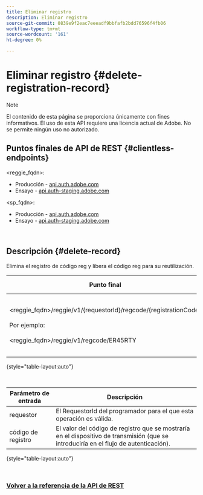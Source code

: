 ```yaml
---
title: Eliminar registro
description: Eliminar registro
source-git-commit: 0839e9f2eac7eeeadf9bbfafb2bdd76596f4fb06
workflow-type: tm+mt
source-wordcount: '161'
ht-degree: 0%

---
```



# Eliminar registro {#delete-registration-record}

>[!NOTE]
>
>El contenido de esta página se proporciona únicamente con fines informativos. El uso de esta API requiere una licencia actual de Adobe. No se permite ningún uso no autorizado.

## Puntos finales de API de REST {#clientless-endpoints}

&lt;reggie_fqdn>:

* Producción - [api.auth.adobe.com](http://api.auth.adobe.com/)
* Ensayo - [api.auth-staging.adobe.com](http://api.auth-staging.adobe.com/)

&lt;sp_fqdn>:

* Producción - [api.auth.adobe.com](http://api.auth.adobe.com/)
* Ensayo - [api.auth-staging.adobe.com](http://api.auth-staging.adobe.com/)

</br>


## Descripción {#delete-record}

Elimina el registro de código reg y libera el código reg para su reutilización. 

| Punto final | Llamada  </br>Por | Entrada   </br>Parámetros | HTTP  </br>Método | Respuesta | HTTP  </br>Respuesta |
| --- | --- | --- | --- | --- | --- |
| &lt;reggie_fqdn>/reggie/v1/{requestorId}/regcode/{registrationCode}</br></br>Por ejemplo:</br></br>&lt;reggie_fqdn>/reggie/v1/regcode/ER45RTY | Aplicación de flujo continuo</br></br>o</br></br>Servicio de programación | 1. ID del solicitante  </br>    (Componente Ruta)</br>2.  Código de registro  </br>    (Componente Ruta) | DELETE | Ninguna | 204 |

{style=&quot;table-layout:auto&quot;}

</br>

| Parámetro de entrada | Descripción |
| --- | --- |
| requestor | El RequestorId del programador para el que esta operación es válida. |
| código de registro | El valor del código de registro que se mostraría en el dispositivo de transmisión (que se introduciría en el flujo de autenticación). |

{style=&quot;table-layout:auto&quot;}

</br>

### [Volver a la referencia de la API de REST](http://tve.helpdocsonline.com/rest-api-reference)

